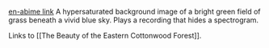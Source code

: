 [en-abime link](https://www.en-abime.com/notrespassing)
A hypersaturated background image of a bright green field of grass beneath a vivid blue sky. Plays a recording that hides a spectrogram. 

Links to [[The Beauty of the Eastern Cottonwood Forest]].